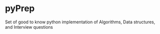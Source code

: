# pyPrep
Set of good to know python implementation of Algorithms, Data structures, and Interview questions
